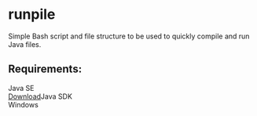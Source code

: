# runpile

Simple Bash script and file structure to be used to quickly compile and run Java files.  

## Requirements: 
Java SE  <br/>
[Download](http://www.oracle.com/technetwork/java/javase/downloads/jdk8-downloads-2133151.html)Java SDK   <br/>
Windows    <br/>
